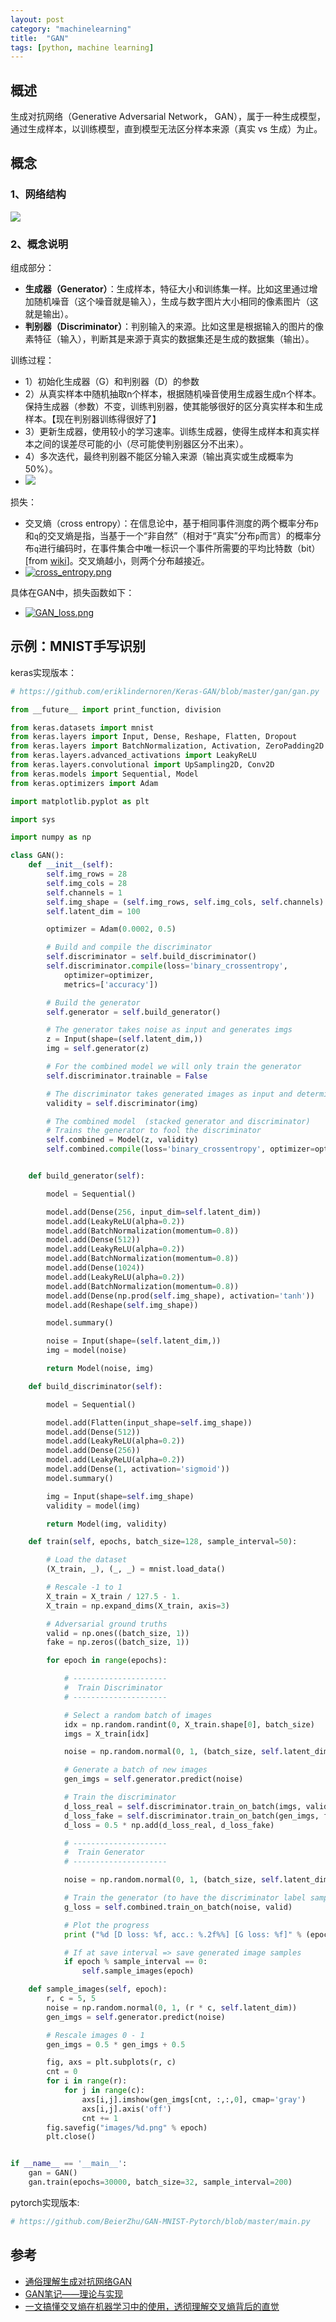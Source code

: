 ```yaml
---
layout: post
category: "machinelearning"
title:  "GAN"
tags: [python, machine learning]
---
```


## 概述

生成对抗网络（Generative Adversarial Network， GAN），属于一种生成模型，通过生成样本，以训练模型，直到模型无法区分样本来源（真实 vs 生成）为止。

## 概念

### 1、网络结构

![](https://pic4.zhimg.com/v2-5ca6a701d92341b8357830cc176fb8a3_1200x500.jpg)

### 2、概念说明

组成部分：

  - **生成器（Generator）**：生成样本，特征大小和训练集一样。比如这里通过增加随机噪音（这个噪音就是输入），生成与数字图片大小相同的像素图片（这就是输出）。
  - **判别器（Discriminator）**：判别输入的来源。比如这里是根据输入的图片的像素特征（输入），判断其是来源于真实的数据集还是生成的数据集（输出）。
  
训练过程：

  - 1）初始化生成器（G）和判别器（D）的参数
  - 2）从真实样本中随机抽取n个样本，根据随机噪音使用生成器生成n个样本。保持生成器（参数）不变，训练判别器，使其能够很好的区分真实样本和生成样本。【现在判别器训练得很好了】
  - 3）更新生成器，使用较小的学习速率。训练生成器，使得生成样本和真实样本之间的误差尽可能的小（尽可能使判别器区分不出来）。
  - 4）多次迭代，最终判别器不能区分输入来源（输出真实或生成概率为50%）。
  - ![](http://static.zybuluo.com/fangyang970206/mj4i029dj7x8miuv83pl8j6l/25.jpg)

损失：

  - 交叉熵（cross entropy）：在信息论中，基于相同事件测度的两个概率分布`p`和`q`的交叉熵是指，当基于一个“非自然”（相对于“真实”分布`p`而言）的概率分布`q`进行编码时，在事件集合中唯一标识一个事件所需要的平均比特数（bit）[from [wiki](https://zh.wikipedia.org/wiki/%E4%BA%A4%E5%8F%89%E7%86%B5)]。交叉熵越小，则两个分布越接近。
  - [![cross_entropy.png](https://i.loli.net/2019/05/16/5cdcd20b9068b64379.png)](https://i.loli.net/2019/05/16/5cdcd20b9068b64379.png)

具体在GAN中，损失函数如下：

  - [![GAN_loss.png](https://i.loli.net/2019/05/16/5cdcd73a204c291144.png)](https://i.loli.net/2019/05/16/5cdcd73a204c291144.png)

## 示例：MNIST手写识别

keras实现版本：

```python
# https://github.com/eriklindernoren/Keras-GAN/blob/master/gan/gan.py

from __future__ import print_function, division

from keras.datasets import mnist
from keras.layers import Input, Dense, Reshape, Flatten, Dropout
from keras.layers import BatchNormalization, Activation, ZeroPadding2D
from keras.layers.advanced_activations import LeakyReLU
from keras.layers.convolutional import UpSampling2D, Conv2D
from keras.models import Sequential, Model
from keras.optimizers import Adam

import matplotlib.pyplot as plt

import sys

import numpy as np

class GAN():
    def __init__(self):
        self.img_rows = 28
        self.img_cols = 28
        self.channels = 1
        self.img_shape = (self.img_rows, self.img_cols, self.channels)
        self.latent_dim = 100

        optimizer = Adam(0.0002, 0.5)

        # Build and compile the discriminator
        self.discriminator = self.build_discriminator()
        self.discriminator.compile(loss='binary_crossentropy',
            optimizer=optimizer,
            metrics=['accuracy'])

        # Build the generator
        self.generator = self.build_generator()

        # The generator takes noise as input and generates imgs
        z = Input(shape=(self.latent_dim,))
        img = self.generator(z)

        # For the combined model we will only train the generator
        self.discriminator.trainable = False

        # The discriminator takes generated images as input and determines validity
        validity = self.discriminator(img)

        # The combined model  (stacked generator and discriminator)
        # Trains the generator to fool the discriminator
        self.combined = Model(z, validity)
        self.combined.compile(loss='binary_crossentropy', optimizer=optimizer)


    def build_generator(self):

        model = Sequential()

        model.add(Dense(256, input_dim=self.latent_dim))
        model.add(LeakyReLU(alpha=0.2))
        model.add(BatchNormalization(momentum=0.8))
        model.add(Dense(512))
        model.add(LeakyReLU(alpha=0.2))
        model.add(BatchNormalization(momentum=0.8))
        model.add(Dense(1024))
        model.add(LeakyReLU(alpha=0.2))
        model.add(BatchNormalization(momentum=0.8))
        model.add(Dense(np.prod(self.img_shape), activation='tanh'))
        model.add(Reshape(self.img_shape))

        model.summary()

        noise = Input(shape=(self.latent_dim,))
        img = model(noise)

        return Model(noise, img)

    def build_discriminator(self):

        model = Sequential()

        model.add(Flatten(input_shape=self.img_shape))
        model.add(Dense(512))
        model.add(LeakyReLU(alpha=0.2))
        model.add(Dense(256))
        model.add(LeakyReLU(alpha=0.2))
        model.add(Dense(1, activation='sigmoid'))
        model.summary()

        img = Input(shape=self.img_shape)
        validity = model(img)

        return Model(img, validity)

    def train(self, epochs, batch_size=128, sample_interval=50):

        # Load the dataset
        (X_train, _), (_, _) = mnist.load_data()

        # Rescale -1 to 1
        X_train = X_train / 127.5 - 1.
        X_train = np.expand_dims(X_train, axis=3)

        # Adversarial ground truths
        valid = np.ones((batch_size, 1))
        fake = np.zeros((batch_size, 1))

        for epoch in range(epochs):

            # ---------------------
            #  Train Discriminator
            # ---------------------

            # Select a random batch of images
            idx = np.random.randint(0, X_train.shape[0], batch_size)
            imgs = X_train[idx]

            noise = np.random.normal(0, 1, (batch_size, self.latent_dim))

            # Generate a batch of new images
            gen_imgs = self.generator.predict(noise)

            # Train the discriminator
            d_loss_real = self.discriminator.train_on_batch(imgs, valid)
            d_loss_fake = self.discriminator.train_on_batch(gen_imgs, fake)
            d_loss = 0.5 * np.add(d_loss_real, d_loss_fake)

            # ---------------------
            #  Train Generator
            # ---------------------

            noise = np.random.normal(0, 1, (batch_size, self.latent_dim))

            # Train the generator (to have the discriminator label samples as valid)
            g_loss = self.combined.train_on_batch(noise, valid)

            # Plot the progress
            print ("%d [D loss: %f, acc.: %.2f%%] [G loss: %f]" % (epoch, d_loss[0], 100*d_loss[1], g_loss))

            # If at save interval => save generated image samples
            if epoch % sample_interval == 0:
                self.sample_images(epoch)

    def sample_images(self, epoch):
        r, c = 5, 5
        noise = np.random.normal(0, 1, (r * c, self.latent_dim))
        gen_imgs = self.generator.predict(noise)

        # Rescale images 0 - 1
        gen_imgs = 0.5 * gen_imgs + 0.5

        fig, axs = plt.subplots(r, c)
        cnt = 0
        for i in range(r):
            for j in range(c):
                axs[i,j].imshow(gen_imgs[cnt, :,:,0], cmap='gray')
                axs[i,j].axis('off')
                cnt += 1
        fig.savefig("images/%d.png" % epoch)
        plt.close()


if __name__ == '__main__':
    gan = GAN()
    gan.train(epochs=30000, batch_size=32, sample_interval=200)
```

pytorch实现版本:

```python
# https://github.com/BeierZhu/GAN-MNIST-Pytorch/blob/master/main.py
```

## 参考

* [通俗理解生成对抗网络GAN](https://zhuanlan.zhihu.com/p/33752313)
* [GAN笔记——理论与实现](https://www.cnblogs.com/fydeblog/p/9439024.html)
* [一文搞懂交叉熵在机器学习中的使用，透彻理解交叉熵背后的直觉](https://blog.csdn.net/tsyccnh/article/details/79163834)





